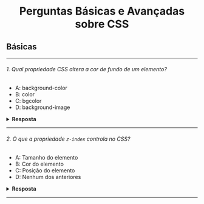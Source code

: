 <div align="center">
  <h1>Perguntas Básicas e Avançadas sobre CSS</h1>
</div>

## Básicas

---

###### 1. Qual propriedade CSS altera a cor de fundo de um elemento?

- A: background-color
- B: color
- C: bgcolor
- D: background-image

<details><summary><b>Resposta</b></summary>
<p>

#### A resposta correta é: A - background-color

A propriedade CSS `background-color` é usada especificamente para definir a cor de fundo de um elemento HTML.
Esta propriedade aceita valores de cor, como nomes de cores (por exemplo, `red`), valores HEX (por exemplo, `#FF0000`), valores RGB (por exemplo, `rgb(255, 0, 0)`), e mais.

</p>
</details>

---

###### 2. O que a propriedade `z-index` controla no CSS?

- A: Tamanho do elemento
- B: Cor do elemento
- C: Posição do elemento
- D: Nenhum dos anteriores

<details><summary><b>Resposta</b></summary>
<p>

#### A resposta correta é: C - Posição do elemento

`z-index` Controla a sobreposição dos elementos, determinando qual elemento aparece na frente de outro quando eles se sobrepõem.

</p>
</details>

---
